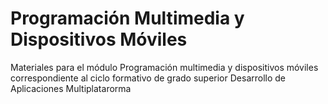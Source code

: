 # Programación Multimedia y Dispositivos Móviles
Materiales para el módulo Programación multimedia y dispositivos móviles correspondiente al ciclo formativo de grado superior Desarrollo de Aplicaciones Multiplatarorma
